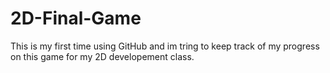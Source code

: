 # 2D-Final-Game
This is my first time using GitHub and im tring to keep track of my progress on this game for my 2D developement class. 
